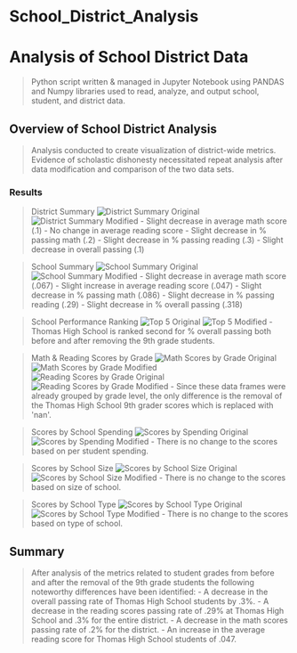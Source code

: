 # School_District_Analysis
# Analysis of School District Data
> Python script written & managed in Jupyter Notebook using PANDAS and Numpy libraries used to read, analyze, and output school, student, and district data. 

## Overview of School District Analysis
> Analysis conducted to create visualization of district-wide metrics. Evidence of scholastic dishonesty necessitated repeat analysis after data modification and comparison of the two data sets. 

### Results
> District Summary
![District Summary Original](Resources/district_anal1.png)
![District Summary Modified](Resources/district_anal2.png)
    - Slight decrease in average math score (.1)
    - No change in average reading score
    - Slight decrease in % passing math (.2)
    - Slight decrease in % passing reading (.3)
    - Slight decrease in overall passing (.1)

> School Summary
![School Summary Original](Resources/per_school1.png)
![School Summary Modified](Resources/per_school2.png)
    - Slight decrease in average math score (.067)
    - Slight increase in average reading score (.047)
    - Slight decrease in % passing math (.086)
    - Slight decrease in % passing reading (.29)
    - Slight decrease in % overall passing (.318)

> School Performance Ranking
![Top 5 Original](Resources/top_five1.png)
![Top 5 Modified](Resources/top_five2.png)
    - Thomas High School is ranked second for % overall passing both before and after removing the 9th grade students. 

> Math & Reading Scores by Grade
![Math Scores by Grade Original](Resources/mathByGrade1.png)
![Math Scores by Grade Modified](Resources/mathByGrade2.png)
![Reading Scores by Grade Original](Resources/readingByGrade1.png)
![Reading Scores by Grade Modified](Resources/readingByGrade2.png)
    - Since these data frames were already grouped by grade level, the only difference is the removal of the Thomas High School 9th grader scores which is replaced with 'nan'.

> Scores by School Spending
![Scores by Spending Original](Resources/spend1.png)
![Scores by Spending Modified](Resources/spend2.png)
    - There is no change to the scores based on per student spending.

> Scores by School Size
![Scores by School Size Original](Resources/size1.png)
![Scores by School Size Modified](Resources/size2.png)
    - There is no change to the scores based on size of school.

> Scores by School Type
![Scores by School Type Original](Resources/type1.png)
![Scores by School Type Modified](Resources/type2.png)
    - There is no change to the scores based on type of school. 

## Summary
> After analysis of the metrics related to student grades from before and after the removal of the 9th grade students the following noteworthy differences have been identified:
    - A decrease in the overall passing rate of Thomas High School students by .3%.
    - A decrease in the reading scores passing rate of .29% at Thomas High School and .3% for the entire district. 
    - A decrease in the math scores passing rate of .2% for the district. 
    - An increase in the average reading score for Thomas High School students of .047. 